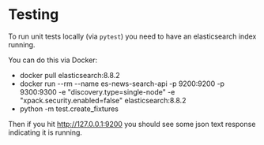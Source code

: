 Testing
=======

To run unit tests locally (via `pytest`) you need to have an elasticsearch index running.

You can do this via Docker:
 * docker pull elasticsearch:8.8.2
 * docker run --rm --name es-news-search-api -p 9200:9200 -p 9300:9300 -e "discovery.type=single-node" -e "xpack.security.enabled=false" elasticsearch:8.8.2
 * python -m test.create_fixtures

Then if you hit http://127.0.0.1:9200 you should see some json text response indicating it is running.
